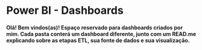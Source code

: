 <h1>Power BI - Dashboards</h1>

<h4>Olá! Bem vindos(as)!
Espaço reservado para dashboards criados por mim.
Cada pasta conterá um dashboard diferente, junto com um READ.me explicando sobre as etapas ETL,
sua fonte de dados e sua visualização.      </h4>

